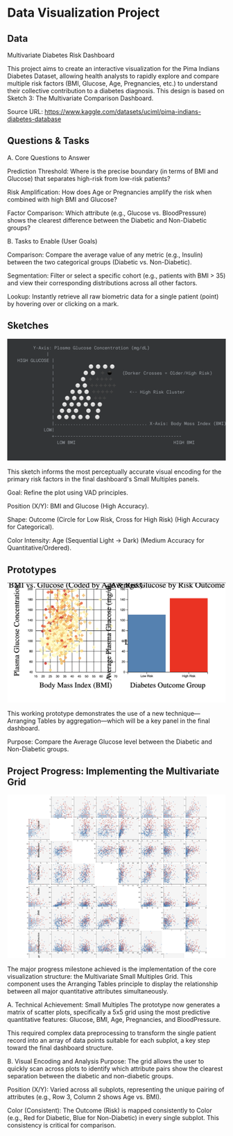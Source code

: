 # Data Visualization Project

## Data

Multivariate Diabetes Risk Dashboard

This project aims to create an interactive visualization for the Pima Indians Diabetes Dataset, allowing health analysts to rapidly explore and compare multiple risk factors (BMI, Glucose, Age, Pregnancies, etc.) to understand their collective contribution to a diabetes diagnosis. This design is based on Sketch 3: The Multivariate Comparison Dashboard.

Source URL: https://www.kaggle.com/datasets/uciml/pima-indians-diabetes-database

## Questions & Tasks

A. Core Questions to Answer

Prediction Threshold: Where is the precise boundary (in terms of BMI and Glucose) that separates high-risk from low-risk patients?

Risk Amplification: How does Age or Pregnancies amplify the risk when combined with high BMI and Glucose?

Factor Comparison: Which attribute (e.g., Glucose vs. BloodPressure) shows the clearest difference between the Diabetic and Non-Diabetic groups?

B. Tasks to Enable (User Goals)

Comparison: Compare the average value of any metric (e.g., Insulin) between the two categorical groups (Diabetic vs. Non-Diabetic).

Segmentation: Filter or select a specific cohort (e.g., patients with BMI > 35) and view their corresponding distributions across all other factors.

Lookup: Instantly retrieve all raw biometric data for a single patient (point) by hovering over or clicking on a mark.

## Sketches

![Final Visual Vision (Iterated Sketch 2)](https://github.com/skas901/dataviz-project-template-proposal/blob/master/iterated.png)

This sketch informs the most perceptually accurate visual encoding for the primary risk factors in the final dashboard's Small Multiples panels.

Goal: Refine the plot using VAD principles.

Position (X/Y): BMI and Glucose (High Accuracy).

Shape: Outcome (Circle for Low Risk, Cross for High Risk) (High Accuracy for Categorical).

Color Intensity: Age (Sequential Light → Dark) (Medium Accuracy for Quantitative/Ordered).


## Prototypes
![Prototype 1](https://github.com/skas901/dataviz-project-template-proposal/blob/master/Prototype.png)

This working prototype demonstrates the use of a new technique—Arranging Tables by aggregation—which will be a key panel in the final dashboard.

Purpose: Compare the Average Glucose level between the Diabetic and Non-Diabetic groups.

## Project Progress: Implementing the Multivariate Grid
![](https://github.com/skas901/dataviz-project-template-proposal/blob/master/Progress.png)

The major progress milestone achieved is the implementation of the core visualization structure: the Multivariate Small Multiples Grid. This component uses the Arranging Tables principle to display the relationship between all major quantitative attributes simultaneously.

A. Technical Achievement: Small Multiples
The prototype now generates a matrix of scatter plots, specifically a 5x5 grid using the most predictive quantitative features: Glucose, BMI, Age, Pregnancies, and BloodPressure.

This required complex data preprocessing to transform the single patient record into an array of data points suitable for each subplot, a key step toward the final dashboard structure.

B. Visual Encoding and Analysis
Purpose: The grid allows the user to quickly scan across plots to identify which attribute pairs show the clearest separation between the diabetic and non-diabetic groups.

Position (X/Y): Varied across all subplots, representing the unique pairing of attributes (e.g., Row 3, Column 2 shows Age vs. BMI).

Color (Consistent): The Outcome (Risk) is mapped consistently to Color (e.g., Red for Diabetic, Blue for Non-Diabetic) in every single subplot. This consistency is critical for comparison.
